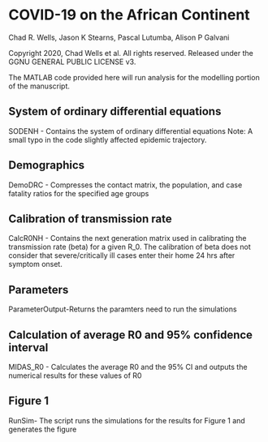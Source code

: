 # COVID-19 on the African Continent
Chad R. Wells, Jason K Stearns, Pascal Lutumba, Alison P Galvani

Copyright 2020, Chad Wells et al. All rights reserved. Released under the GGNU GENERAL PUBLIC LICENSE v3.

The MATLAB code provided here will run analysis for the modelling portion of the manuscript.

## System of ordinary differential equations
SODENH - Contains the system of ordinary differential equations
Note: A small typo in the code slightly affected epidemic trajectory. 
## Demographics
DemoDRC - Compresses the contact matrix, the population, and case fatality ratios for the specified age groups
## Calibration of transmission rate
CalcR0NH - Contains the next generation matrix used in calibrating the transmission rate (beta) for a given R_0. The calibration of beta does not consider that severe/critically ill cases enter their home 24 hrs after symptom onset.
## Parameters
ParameterOutput-Returns the paramters need to run the simulations
## Calculation of average R0 and 95% confidence interval
MIDAS_R0 - Calculates the average R0 and the 95% CI and outputs the numerical results for these values of R0
## Figure 1
RunSim- The script runs the simulations  for the results for Figure 1 and generates the figure
